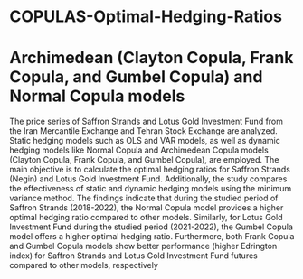 # COPULAS-Optimal-Hedging-Ratios
# Archimedean (Clayton Copula, Frank Copula, and Gumbel Copula) and Normal Copula models 
 The price series of Saffron Strands and Lotus Gold Investment Fund from the Iran Mercantile Exchange and Tehran Stock Exchange are analyzed. Static hedging models such as OLS and VAR models, as well as dynamic hedging models like Normal Copula and Archimedean Copula models (Clayton Copula, Frank Copula, and Gumbel Copula), are employed. The main objective is to calculate the optimal hedging ratios for Saffron Strands (Negin) and Lotus Gold Investment Fund. Additionally, the study compares the effectiveness of static and dynamic hedging models using the minimum variance method. The findings indicate that during the studied period of Saffron Strands (2018-2022), the Normal Copula model provides a higher optimal hedging ratio compared to other models. Similarly, for Lotus Gold Investment Fund during the studied period (2021-2022), the Gumbel Copula model offers a higher optimal hedging ratio. Furthermore, both Frank Copula and Gumbel Copula models show better performance (higher Edrington index) for Saffron Strands and Lotus Gold Investment Fund futures compared to other models, respectively

